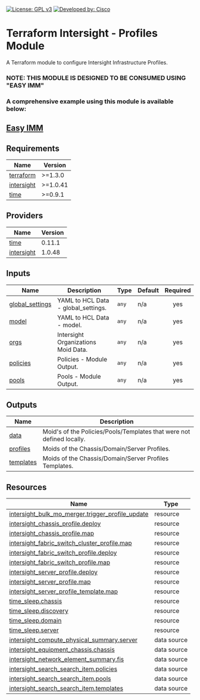 <!-- BEGIN_TF_DOCS -->
[![License: GPL v3](https://img.shields.io/badge/License-GPLv3-blue.svg)](https://www.gnu.org/licenses/gpl-3.0)
[![Developed by: Cisco](https://img.shields.io/badge/Developed%20by-Cisco-blue)](https://developer.cisco.com)

# Terraform Intersight - Profiles Module

A Terraform module to configure Intersight Infrastructure Profiles.

### NOTE: THIS MODULE IS DESIGNED TO BE CONSUMED USING "EASY IMM"

### A comprehensive example using this module is available below:

## [Easy IMM](https://github.com/terraform-cisco-modules/easy-imm)

## Requirements

| Name | Version |
|------|---------|
| <a name="requirement_terraform"></a> [terraform](#requirement\_terraform) | >=1.3.0 |
| <a name="requirement_intersight"></a> [intersight](#requirement\_intersight) | >=1.0.41 |
| <a name="requirement_time"></a> [time](#requirement\_time) | >=0.9.1 |
## Providers

| Name | Version |
|------|---------|
| <a name="provider_time"></a> [time](#provider\_time) | 0.11.1 |
| <a name="provider_intersight"></a> [intersight](#provider\_intersight) | 1.0.48 |
## Inputs

| Name | Description | Type | Default | Required |
|------|-------------|------|---------|:--------:|
| <a name="input_global_settings"></a> [global\_settings](#input\_global\_settings) | YAML to HCL Data - global\_settings. | `any` | n/a | yes |
| <a name="input_model"></a> [model](#input\_model) | YAML to HCL Data - model. | `any` | n/a | yes |
| <a name="input_orgs"></a> [orgs](#input\_orgs) | Intersight Organizations Moid Data. | `any` | n/a | yes |
| <a name="input_policies"></a> [policies](#input\_policies) | Policies - Module Output. | `any` | n/a | yes |
| <a name="input_pools"></a> [pools](#input\_pools) | Pools - Module Output. | `any` | n/a | yes |
## Outputs

| Name | Description |
|------|-------------|
| <a name="output_data"></a> [data](#output\_data) | Moid's of the Policies/Pools/Templates that were not defined locally. |
| <a name="output_profiles"></a> [profiles](#output\_profiles) | Moids of the Chassis/Domain/Server Profiles. |
| <a name="output_templates"></a> [templates](#output\_templates) | Moids of the Chassis/Domain/Server Profiles Templates. |
## Resources

| Name | Type |
|------|------|
| [intersight_bulk_mo_merger.trigger_profile_update](https://registry.terraform.io/providers/CiscoDevNet/intersight/latest/docs/resources/bulk_mo_merger) | resource |
| [intersight_chassis_profile.deploy](https://registry.terraform.io/providers/CiscoDevNet/intersight/latest/docs/resources/chassis_profile) | resource |
| [intersight_chassis_profile.map](https://registry.terraform.io/providers/CiscoDevNet/intersight/latest/docs/resources/chassis_profile) | resource |
| [intersight_fabric_switch_cluster_profile.map](https://registry.terraform.io/providers/CiscoDevNet/intersight/latest/docs/resources/fabric_switch_cluster_profile) | resource |
| [intersight_fabric_switch_profile.deploy](https://registry.terraform.io/providers/CiscoDevNet/intersight/latest/docs/resources/fabric_switch_profile) | resource |
| [intersight_fabric_switch_profile.map](https://registry.terraform.io/providers/CiscoDevNet/intersight/latest/docs/resources/fabric_switch_profile) | resource |
| [intersight_server_profile.deploy](https://registry.terraform.io/providers/CiscoDevNet/intersight/latest/docs/resources/server_profile) | resource |
| [intersight_server_profile.map](https://registry.terraform.io/providers/CiscoDevNet/intersight/latest/docs/resources/server_profile) | resource |
| [intersight_server_profile_template.map](https://registry.terraform.io/providers/CiscoDevNet/intersight/latest/docs/resources/server_profile_template) | resource |
| [time_sleep.chassis](https://registry.terraform.io/providers/time/latest/docs/resources/sleep) | resource |
| [time_sleep.discovery](https://registry.terraform.io/providers/time/latest/docs/resources/sleep) | resource |
| [time_sleep.domain](https://registry.terraform.io/providers/time/latest/docs/resources/sleep) | resource |
| [time_sleep.server](https://registry.terraform.io/providers/time/latest/docs/resources/sleep) | resource |
| [intersight_compute_physical_summary.server](https://registry.terraform.io/providers/CiscoDevNet/intersight/latest/docs/data-sources/compute_physical_summary) | data source |
| [intersight_equipment_chassis.chassis](https://registry.terraform.io/providers/CiscoDevNet/intersight/latest/docs/data-sources/equipment_chassis) | data source |
| [intersight_network_element_summary.fis](https://registry.terraform.io/providers/CiscoDevNet/intersight/latest/docs/data-sources/network_element_summary) | data source |
| [intersight_search_search_item.policies](https://registry.terraform.io/providers/CiscoDevNet/intersight/latest/docs/data-sources/search_search_item) | data source |
| [intersight_search_search_item.pools](https://registry.terraform.io/providers/CiscoDevNet/intersight/latest/docs/data-sources/search_search_item) | data source |
| [intersight_search_search_item.templates](https://registry.terraform.io/providers/CiscoDevNet/intersight/latest/docs/data-sources/search_search_item) | data source |
<!-- END_TF_DOCS -->